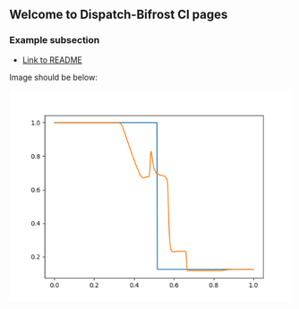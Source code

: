 ## Welcome to Dispatch-Bifrost CI pages 

### Example subsection 
  - [Link to README](README.md)
  
  Image should be below:

  ![Test Image](test_image.png)

